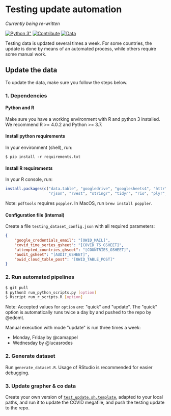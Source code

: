# Testing update automation
_Currently being re-written_

[![Python 3"](https://img.shields.io/badge/python-3.7|3.8|3.9-blue.svg?&logo=python&logoColor=yellow)](https://www.python.org/downloads/release/python-3)
[![Contribute](https://img.shields.io/badge/-contribute-0055ff)](CONTRIBUTE.md)
[![Data](https://img.shields.io/badge/public-data-purple)](../../../public/data/)


Testing data is updated several times a week. For some countries, the update is done by means of an automated process,
while others require some manual work. 

## Update the data

To update the data, make sure you follow the steps below.

### 1. Dependencies

#### Python and R
Make sure you have a working environment with R and python 3 installed. We recommend R >= 4.0.2 and Python >= 3.7.

#### Install python requirements
In your environment (shell), run:

```
$ pip install -r requirements.txt
```

#### Install R requirements
In your R console, run:

```r
install.packages(c("data.table", "googledrive", "googlesheets4", "httr", "imputeTS", "lubridate", "pdftools", "retry", 
                   "rjson", "rvest", "stringr", "tidyr", "rio", "plyr", "bit64"))
```

Note: `pdftools` requires `poppler`. In MacOS, run `brew install poppler`.

#### Configuration file (internal)

Create a file `testing_dataset_config.json` with all required parameters:

```json
{
    "google_credentials_email": "[OWID_MAIL]",
    "covid_time_series_gsheet": "[COVID_TS_GSHEET]",
    "attempted_countries_ghseet": "[COUNTRIES_GSHEET]",
    "audit_gsheet": "[AUDIT_GSHEET]",
    "owid_cloud_table_post": "[OWID_TABLE_POST]"
}
```

### 2. Run automated pipelines

```bash
$ git pull
$ python3 run_python_scripts.py [option]
$ Rscript run_r_scripts.R [option]
```

Note: Accepted values for `option` are: "quick" and "update". The "quick" option is automatically runs twice a day by
and pushed to the repo by @edomt. 

Manual execution with mode "update" is run three times a week:
- Monday, Friday by @camappel
- Wednesday by @lucasrodes


### 2. Generate dataset

Run `generate_dataset.R`. Usage of RStudio is recommended for easier debugging.

### 3. Update grapher & co data

Create your own version of [`test_update.sh.template`](test_update.sh.template), adapted to your local paths, and run it to update the COVID megafile, and push the testing update to the repo.
